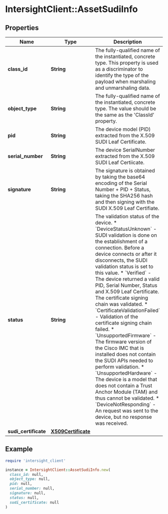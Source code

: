 # IntersightClient::AssetSudiInfo

## Properties

| Name | Type | Description | Notes |
| ---- | ---- | ----------- | ----- |
| **class_id** | **String** | The fully-qualified name of the instantiated, concrete type. This property is used as a discriminator to identify the type of the payload when marshaling and unmarshaling data. | [default to &#39;asset.SudiInfo&#39;] |
| **object_type** | **String** | The fully-qualified name of the instantiated, concrete type. The value should be the same as the &#39;ClassId&#39; property. | [default to &#39;asset.SudiInfo&#39;] |
| **pid** | **String** | The device model (PID) extracted from the X.509 SUDI Leaf Certificate. | [optional] |
| **serial_number** | **String** | The device SerialNumber extracted from the X.509 SUDI Leaf Certiicate. | [optional] |
| **signature** | **String** | The signature is obtained by taking the base64 encoding of the Serial Number + PID + Status, taking the SHA256 hash and then signing with the SUDI X.509 Leaf Certifiate. | [optional] |
| **status** | **String** | The validation status of the device. * &#x60;DeviceStatusUnknown&#x60; - SUDI validation is done on the establishment of a connection. Before a device connects or after it disconnects, the SUDI validation status is set to this value. * &#x60;Verified&#x60; - The device returned a valid PID, Serial Number, Status and X.509 Leaf Certificate. The certificate signing chain was validated. * &#x60;CertificateValidationFailed&#x60; - Validation of the certificate signing chain failed. * &#x60;UnsupportedFirmware&#x60; - The firmware version of the Cisco IMC that is installed does not contain the SUDI APIs needed to perform validation. * &#x60;UnsupportedHardware&#x60; - The device is a model that does not contain a Trust Anchor Module (TAM) and thus cannot be validated. * &#x60;DeviceNotResponding&#x60; - An request was sent to the device, but no response was received. | [optional][default to &#39;DeviceStatusUnknown&#39;] |
| **sudi_certificate** | [**X509Certificate**](X509Certificate.md) |  | [optional] |

## Example

```ruby
require 'intersight_client'

instance = IntersightClient::AssetSudiInfo.new(
  class_id: null,
  object_type: null,
  pid: null,
  serial_number: null,
  signature: null,
  status: null,
  sudi_certificate: null
)
```

